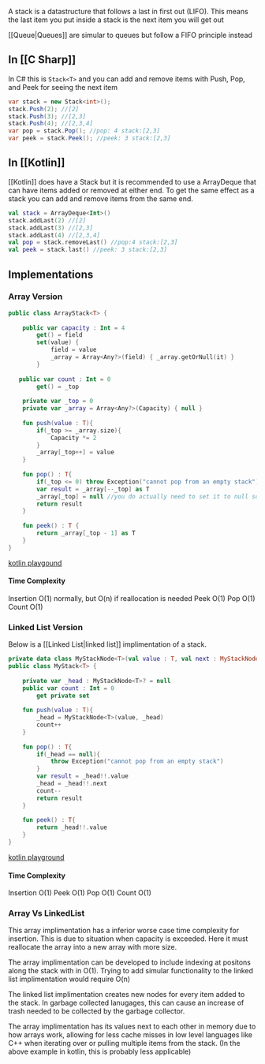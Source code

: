 A stack is a datastructure that follows a last in first out (LIFO). This means the last item you put inside a stack is the next item you will get out

[[Queue|Queues]] are simular to queues but follow a FIFO principle instead

## In [[C Sharp]]
In C# this is `Stack<T>` and you can add and remove items with Push, Pop, and Peek for seeing the next item

```cs
var stack = new Stack<int>();
stack.Push(2); //[2]
stack.Push(3); //[2,3]
stack.Push(4); //[2,3,4]
var pop = stack.Pop(); //pop: 4 stack:[2,3]
var peek = stack.Peek(); //peek: 3 stack:[2,3]
```
## In [[Kotlin]]
[[Kotlin]] does have a Stack but it is recommended to use a ArrayDeque that can have items added or removed at either end. To get the same effect as a stack you can add and remove items from the same end.
```kt
val stack = ArrayDeque<Int>()
stack.addLast(2) //[2]
stack.addLast(3) //[2,3]
stack.addLast(4) //[2,3,4]
val pop = stack.removeLast() //pop:4 stack:[2,3]
val peek = stack.last() //peek: 3 stack:[2,3]
```

## Implementations
### Array Version
```kt
public class ArrayStack<T> {
    
    public var capacity : Int = 4
    	get() = field
    	set(value) {
            field = value
        	_array = Array<Any?>(field) { _array.getOrNull(it) }
        }
        
   public var count : Int = 0
    	get() = _top
        
    private var _top = 0
    private var _array = Array<Any?>(Capacity) { null }
    
    fun push(value : T){
        if(_top >= _array.size){
            Capacity *= 2
        }
        _array[_top++] = value
    }
    
    fun pop() : T{
        if(_top <= 0) throw Exception("cannot pop from an empty stack")
        var result = _array[--_top] as T
        _array[_top] = null //you do actually need to set it to null so the garbage collector can clean up
        return result
    }
    
    fun peek() : T {
        return _array[_top - 1] as T
    }
}
```
[kotlin playgound](https://pl.kotl.in/SIDuQSR85?theme=darcula)
#### Time Complexity 
Insertion O(1) normally, but O(n) if reallocation is needed
Peek O(1) 
Pop O(1)
Count O(1)

### Linked List Version
Below is  a [[Linked List|linked list]] implimentation of a stack.
```kt
private data class MyStackNode<T>(val value : T, val next : MyStackNode<T>?){}
public class MyStack<T> {
    
    private var _head : MyStackNode<T>? = null
    public var count : Int = 0
    	get private set
    
    fun push(value : T){
        _head = MyStackNode<T>(value, _head)
        count++
    }
    
    fun pop() : T{
        if(_head == null){
            throw Exception("cannot pop from an empty stack")
        }
        var result = _head!!.value
        _head = _head!!.next
        count--
        return result
    }
    
    fun peek() : T{
        return _head!!.value
    }
}
```
[kotlin playground](https://pl.kotl.in/JeioxG6wZ?theme=darcula)
#### Time Complexity 
Insertion O(1)
Peek O(1) 
Pop O(1)
Count O(1)

### Array Vs LinkedList

This array implimentation has a inferior worse case time complexity for insertion. This is due to situation when capacity is exceeded. Here it must reallocate the array into a new array with more size.

The array implimentation can be developed to include indexing at positons along the stack with in O(1). Trying to add simular functionality to the linked list implimentation would require O(n)

The linked list implimentation creates new nodes for every item added to the stack. In garbage collected lanugages, this can cause an increase of trash needed to be collected by the garbage collector.  

The array implimentation has its values next to each other in memory due to how arrays work, allowing for less cache misses in low level languages like C++ when iterating over or pulling multiple items from the stack. (In the above example in kotlin, this is probably less applicable)


